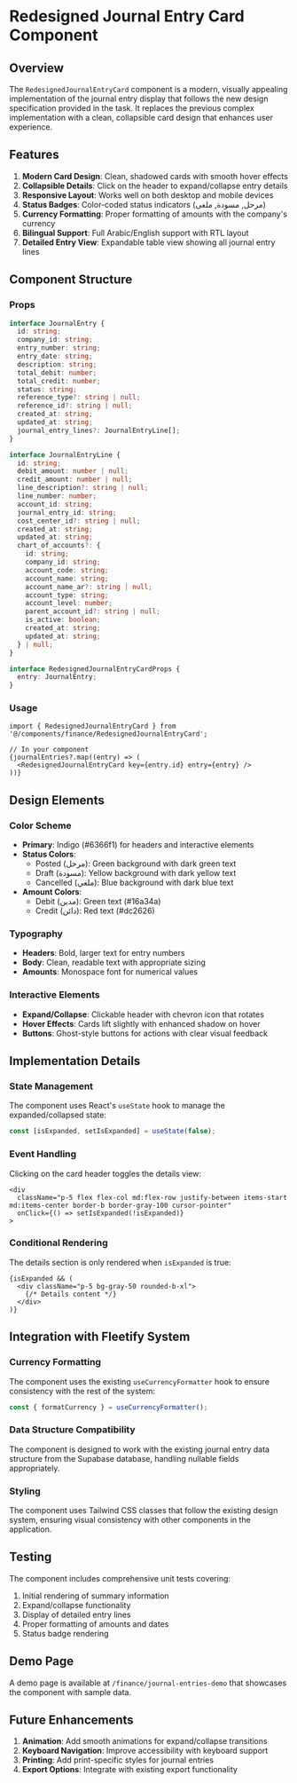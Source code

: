 # Redesigned Journal Entry Card Component

## Overview

The `RedesignedJournalEntryCard` component is a modern, visually appealing implementation of the journal entry display that follows the new design specification provided in the task. It replaces the previous complex implementation with a clean, collapsible card design that enhances user experience.

## Features

1. **Modern Card Design**: Clean, shadowed cards with smooth hover effects
2. **Collapsible Details**: Click on the header to expand/collapse entry details
3. **Responsive Layout**: Works well on both desktop and mobile devices
4. **Status Badges**: Color-coded status indicators (مرحل, مسودة, ملغى)
5. **Currency Formatting**: Proper formatting of amounts with the company's currency
6. **Bilingual Support**: Full Arabic/English support with RTL layout
7. **Detailed Entry View**: Expandable table view showing all journal entry lines

## Component Structure

### Props

```typescript
interface JournalEntry {
  id: string;
  company_id: string;
  entry_number: string;
  entry_date: string;
  description: string;
  total_debit: number;
  total_credit: number;
  status: string;
  reference_type?: string | null;
  reference_id?: string | null;
  created_at: string;
  updated_at: string;
  journal_entry_lines?: JournalEntryLine[];
}

interface JournalEntryLine {
  id: string;
  debit_amount: number | null;
  credit_amount: number | null;
  line_description?: string | null;
  line_number: number;
  account_id: string;
  journal_entry_id: string;
  cost_center_id?: string | null;
  created_at: string;
  updated_at: string;
  chart_of_accounts?: {
    id: string;
    company_id: string;
    account_code: string;
    account_name: string;
    account_name_ar?: string | null;
    account_type: string;
    account_level: number;
    parent_account_id?: string | null;
    is_active: boolean;
    created_at: string;
    updated_at: string;
  } | null;
}

interface RedesignedJournalEntryCardProps {
  entry: JournalEntry;
}
```

### Usage

```tsx
import { RedesignedJournalEntryCard } from '@/components/finance/RedesignedJournalEntryCard';

// In your component
{journalEntries?.map((entry) => (
  <RedesignedJournalEntryCard key={entry.id} entry={entry} />
))}
```

## Design Elements

### Color Scheme
- **Primary**: Indigo (#6366f1) for headers and interactive elements
- **Status Colors**:
  - Posted (مرحل): Green background with dark green text
  - Draft (مسودة): Yellow background with dark yellow text
  - Cancelled (ملغي): Blue background with dark blue text
- **Amount Colors**:
  - Debit (مدين): Green text (#16a34a)
  - Credit (دائن): Red text (#dc2626)

### Typography
- **Headers**: Bold, larger text for entry numbers
- **Body**: Clean, readable text with appropriate sizing
- **Amounts**: Monospace font for numerical values

### Interactive Elements
- **Expand/Collapse**: Clickable header with chevron icon that rotates
- **Hover Effects**: Cards lift slightly with enhanced shadow on hover
- **Buttons**: Ghost-style buttons for actions with clear visual feedback

## Implementation Details

### State Management
The component uses React's `useState` hook to manage the expanded/collapsed state:

```typescript
const [isExpanded, setIsExpanded] = useState(false);
```

### Event Handling
Clicking on the card header toggles the details view:

```tsx
<div 
  className="p-5 flex flex-col md:flex-row justify-between items-start md:items-center border-b border-gray-100 cursor-pointer"
  onClick={() => setIsExpanded(!isExpanded)}
>
```

### Conditional Rendering
The details section is only rendered when `isExpanded` is true:

```tsx
{isExpanded && (
  <div className="p-5 bg-gray-50 rounded-b-xl">
    {/* Details content */}
  </div>
)}
```

## Integration with Fleetify System

### Currency Formatting
The component uses the existing `useCurrencyFormatter` hook to ensure consistency with the rest of the system:

```typescript
const { formatCurrency } = useCurrencyFormatter();
```

### Data Structure Compatibility
The component is designed to work with the existing journal entry data structure from the Supabase database, handling nullable fields appropriately.

### Styling
The component uses Tailwind CSS classes that follow the existing design system, ensuring visual consistency with other components in the application.

## Testing

The component includes comprehensive unit tests covering:
1. Initial rendering of summary information
2. Expand/collapse functionality
3. Display of detailed entry lines
4. Proper formatting of amounts and dates
5. Status badge rendering

## Demo Page

A demo page is available at `/finance/journal-entries-demo` that showcases the component with sample data.

## Future Enhancements

1. **Animation**: Add smooth animations for expand/collapse transitions
2. **Keyboard Navigation**: Improve accessibility with keyboard support
3. **Printing**: Add print-specific styles for journal entries
4. **Export Options**: Integrate with existing export functionality